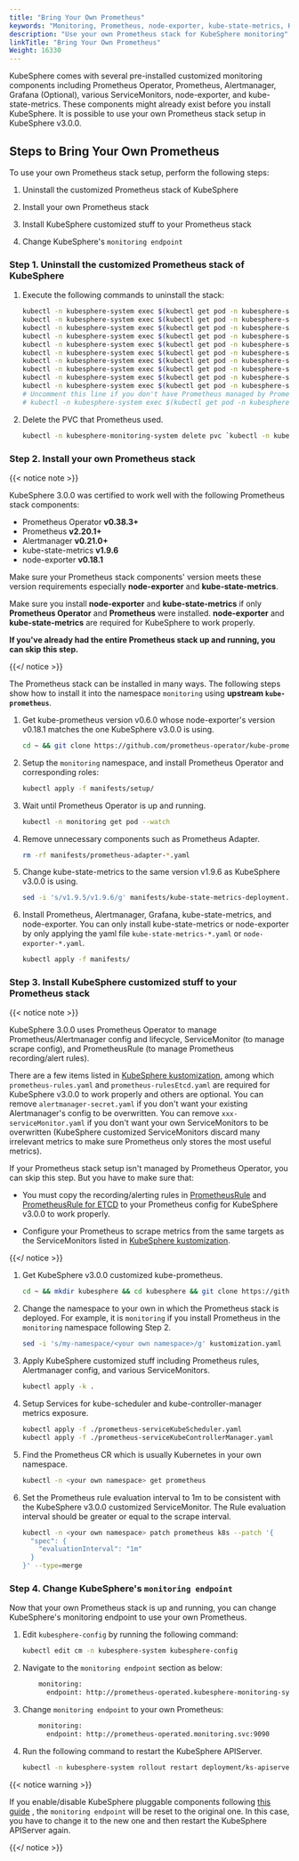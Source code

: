 ```yaml
---
title: "Bring Your Own Prometheus"
keywords: "Monitoring, Prometheus, node-exporter, kube-state-metrics, KubeSphere, Kubernetes"
description: "Use your own Prometheus stack for KubeSphere monitoring"
linkTitle: "Bring Your Own Prometheus"
Weight: 16330
---
```


KubeSphere comes with several pre-installed customized monitoring components including Prometheus Operator, Prometheus, Alertmanager, Grafana (Optional), various ServiceMonitors, node-exporter, and kube-state-metrics. These components might already exist before you install KubeSphere. It is possible to use your own Prometheus stack setup in KubeSphere v3.0.0.

## Steps to Bring Your Own Prometheus

To use your own Prometheus stack setup, perform the following steps:

1. Uninstall the customized Prometheus stack of KubeSphere

2. Install your own Prometheus stack

3. Install KubeSphere customized stuff to your Prometheus stack

4. Change KubeSphere's `monitoring endpoint`

### Step 1. Uninstall the customized Prometheus stack of KubeSphere

1. Execute the following commands to uninstall the stack:

   ```bash
   kubectl -n kubesphere-system exec $(kubectl get pod -n kubesphere-system -l app=ks-install -o jsonpath='{.items[0].metadata.name}') -- kubectl delete -f /kubesphere/kubesphere/prometheus/alertmanager/ 2>/dev/null
   kubectl -n kubesphere-system exec $(kubectl get pod -n kubesphere-system -l app=ks-install -o jsonpath='{.items[0].metadata.name}') -- kubectl delete -f /kubesphere/kubesphere/prometheus/devops/ 2>/dev/null
   kubectl -n kubesphere-system exec $(kubectl get pod -n kubesphere-system -l app=ks-install -o jsonpath='{.items[0].metadata.name}') -- kubectl delete -f /kubesphere/kubesphere/prometheus/etcd/ 2>/dev/null
   kubectl -n kubesphere-system exec $(kubectl get pod -n kubesphere-system -l app=ks-install -o jsonpath='{.items[0].metadata.name}') -- kubectl delete -f /kubesphere/kubesphere/prometheus/grafana/ 2>/dev/null
   kubectl -n kubesphere-system exec $(kubectl get pod -n kubesphere-system -l app=ks-install -o jsonpath='{.items[0].metadata.name}') -- kubectl delete -f /kubesphere/kubesphere/prometheus/kube-state-metrics/ 2>/dev/null
   kubectl -n kubesphere-system exec $(kubectl get pod -n kubesphere-system -l app=ks-install -o jsonpath='{.items[0].metadata.name}') -- kubectl delete -f /kubesphere/kubesphere/prometheus/node-exporter/ 2>/dev/null
   kubectl -n kubesphere-system exec $(kubectl get pod -n kubesphere-system -l app=ks-install -o jsonpath='{.items[0].metadata.name}') -- kubectl delete -f /kubesphere/kubesphere/prometheus/upgrade/ 2>/dev/null
   kubectl -n kubesphere-system exec $(kubectl get pod -n kubesphere-system -l app=ks-install -o jsonpath='{.items[0].metadata.name}') -- kubectl delete -f /kubesphere/kubesphere/prometheus/prometheus-rules-v1.16\+.yaml 2>/dev/null
   kubectl -n kubesphere-system exec $(kubectl get pod -n kubesphere-system -l app=ks-install -o jsonpath='{.items[0].metadata.name}') -- kubectl delete -f /kubesphere/kubesphere/prometheus/prometheus-rules.yaml 2>/dev/null
   kubectl -n kubesphere-system exec $(kubectl get pod -n kubesphere-system -l app=ks-install -o jsonpath='{.items[0].metadata.name}') -- kubectl delete -f /kubesphere/kubesphere/prometheus/prometheus 2>/dev/null
   # Uncomment this line if you don't have Prometheus managed by Prometheus Operator in other namespaces.
   # kubectl -n kubesphere-system exec $(kubectl get pod -n kubesphere-system -l app=ks-install -o jsonpath='{.items[0].metadata.name}') -- kubectl delete -f /kubesphere/kubesphere/prometheus/init/ 2>/dev/null
   ```

2. Delete the PVC that Prometheus used.

   ```bash
   kubectl -n kubesphere-monitoring-system delete pvc `kubectl -n kubesphere-monitoring-system get pvc | grep -v VOLUME | awk '{print $1}' |  tr '\n' ' '`
   ```

### Step 2. Install your own Prometheus stack

{{< notice note >}}

KubeSphere 3.0.0 was certified to work well with the following Prometheus stack components:

- Prometheus Operator **v0.38.3+**
- Prometheus **v2.20.1+**
- Alertmanager **v0.21.0+**
- kube-state-metrics **v1.9.6**
- node-exporter **v0.18.1**

Make sure your Prometheus stack components' version meets these version requirements especially **node-exporter** and **kube-state-metrics**.

Make sure you install **node-exporter** and **kube-state-metrics** if only **Prometheus Operator** and **Prometheus** were installed. **node-exporter** and **kube-state-metrics** are required for KubeSphere to work properly.

**If you've already had the entire Prometheus stack up and running, you can skip this step.**

{{</ notice >}}

The Prometheus stack can be installed in many ways. The following steps show how to install it into the namespace `monitoring` using **upstream `kube-prometheus`**.

1. Get kube-prometheus version v0.6.0 whose node-exporter's version v0.18.1 matches the one KubeSphere v3.0.0 is using.

   ```bash
   cd ~ && git clone https://github.com/prometheus-operator/kube-prometheus.git && cd kube-prometheus && git checkout tags/v0.6.0 -b v0.6.0
   ```

2. Setup the `monitoring` namespace, and install Prometheus Operator and corresponding roles:

   ```bash
   kubectl apply -f manifests/setup/
   ```

3. Wait until Prometheus Operator is up and running.

   ```bash
   kubectl -n monitoring get pod --watch
   ```

4. Remove unnecessary components such as Prometheus Adapter.

   ```bash
   rm -rf manifests/prometheus-adapter-*.yaml
   ```

5. Change kube-state-metrics to the same version v1.9.6 as KubeSphere v3.0.0 is using.

   ```bash
   sed -i 's/v1.9.5/v1.9.6/g' manifests/kube-state-metrics-deployment.yaml
   ```

6. Install Prometheus, Alertmanager, Grafana, kube-state-metrics, and node-exporter. You can only install kube-state-metrics or node-exporter by only applying the yaml file `kube-state-metrics-*.yaml` or `node-exporter-*.yaml`.

   ```bash
   kubectl apply -f manifests/
   ```

### Step 3. Install KubeSphere customized stuff to your Prometheus stack

{{< notice note >}}

KubeSphere 3.0.0 uses Prometheus Operator to manage Prometheus/Alertmanager config and lifecycle, ServiceMonitor (to manage scrape config), and PrometheusRule (to manage Prometheus recording/alert rules).

There are a few items listed in [KubeSphere kustomization](https://github.com/kubesphere/kube-prometheus/blob/ks-v3.0/kustomize/kustomization.yaml), among which `prometheus-rules.yaml` and `prometheus-rulesEtcd.yaml` are required for KubeSphere v3.0.0 to work properly and others are optional. You can remove `alertmanager-secret.yaml` if you don't want your existing Alertmanager's config to be overwritten. You can remove `xxx-serviceMonitor.yaml` if you don't want your own ServiceMonitors to be overwritten (KubeSphere customized ServiceMonitors discard many irrelevant metrics to make sure Prometheus only stores the most useful metrics).

If your Prometheus stack setup isn't managed by Prometheus Operator, you can skip this step. But you have to make sure that:

- You must copy the recording/alerting rules in [PrometheusRule](https://github.com/kubesphere/kube-prometheus/blob/ks-v3.0/kustomize/prometheus-rules.yaml) and [PrometheusRule for ETCD](https://github.com/kubesphere/kube-prometheus/blob/ks-v3.0/kustomize/prometheus-rulesEtcd.yaml) to your Prometheus config for KubeSphere v3.0.0 to work properly.

- Configure your Prometheus to scrape metrics from the same targets as the ServiceMonitors listed in [KubeSphere kustomization](https://github.com/kubesphere/kube-prometheus/blob/ks-v3.0/kustomize/kustomization.yaml).

{{</ notice >}}

1. Get KubeSphere v3.0.0 customized kube-prometheus.

   ```bash
   cd ~ && mkdir kubesphere && cd kubesphere && git clone https://github.com/kubesphere/kube-prometheus.git && cd kube-prometheus/kustomize
   ```

2. Change the namespace to your own in which the Prometheus stack is deployed. For example, it is `monitoring` if you install Prometheus in the `monitoring` namespace following Step 2.

   ```bash
   sed -i 's/my-namespace/<your own namespace>/g' kustomization.yaml
   ```

3. Apply KubeSphere customized stuff including Prometheus rules, Alertmanager config, and various ServiceMonitors.

   ```bash
   kubectl apply -k .
   ```

4. Setup Services for kube-scheduler and kube-controller-manager metrics exposure.

   ```bash
   kubectl apply -f ./prometheus-serviceKubeScheduler.yaml
   kubectl apply -f ./prometheus-serviceKubeControllerManager.yaml
   ```

5. Find the Prometheus CR which is usually Kubernetes in your own namespace.

   ```bash
   kubectl -n <your own namespace> get prometheus
   ```

6. Set the Prometheus rule evaluation interval to 1m to be consistent with the KubeSphere v3.0.0 customized ServiceMonitor. The Rule evaluation interval should be greater or equal to the scrape interval.

   ```bash
   kubectl -n <your own namespace> patch prometheus k8s --patch '{
     "spec": {
       "evaluationInterval": "1m"
     }
   }' --type=merge
   ```

### Step 4. Change KubeSphere's `monitoring endpoint`

Now that your own Prometheus stack is up and running, you can change KubeSphere's monitoring endpoint to use your own Prometheus.

1. Edit `kubesphere-config` by running the following command:

   ```bash
   kubectl edit cm -n kubesphere-system kubesphere-config
   ```

2. Navigate to the `monitoring endpoint` section as below:

   ```bash
       monitoring:
         endpoint: http://prometheus-operated.kubesphere-monitoring-system.svc:9090
   ```

3. Change `monitoring endpoint` to your own Prometheus:

   ```bash
       monitoring:
         endpoint: http://prometheus-operated.monitoring.svc:9090
   ```

4. Run the following command to restart the KubeSphere APIServer.

   ```bash
   kubectl -n kubesphere-system rollout restart deployment/ks-apiserver
   ```

{{< notice warning >}}

If you enable/disable KubeSphere pluggable components following [this guide](https://kubesphere.io/docs/pluggable-components/overview/) , the `monitoring endpoint` will be reset to the original one. In this case, you have to change it to the new one and then restart the KubeSphere APIServer again.

{{</ notice >}}